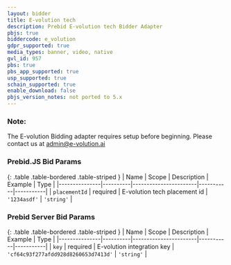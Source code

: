 ```yaml
---
layout: bidder
title: E-volution tech
description: Prebid E-volution tech Bidder Adapter
pbjs: true
biddercode: e_volution
gdpr_supported: true
media_types: banner, video, native
gvl_id: 957
pbs: true
pbs_app_supported: true
usp_supported: true
schain_supported: true
enable_download: false
pbjs_version_notes: not ported to 5.x
---
```


### Note:

The E-volution Bidding adapter requires setup before beginning. Please contact us at admin@e-volution.ai

### Prebid.JS Bid Params

{: .table .table-bordered .table-striped }
| Name          | Scope    | Description           | Example   | Type      |
|---------------|----------|-----------------------|-----------|-----------|
| `placementId`      | required | E-volution tech placement id         | `'1234asdf'`    | `'string'` |

### Prebid Server Bid Params

{: .table .table-bordered .table-striped }
| Name          | Scope    | Description           | Example   | Type      |
|---------------|----------|-----------------------|-----------|-----------|
| `key`      | required | E-volution integration key         | `'cf64c93f277afdd928d8260653d7413d'`    | `'string'` |
